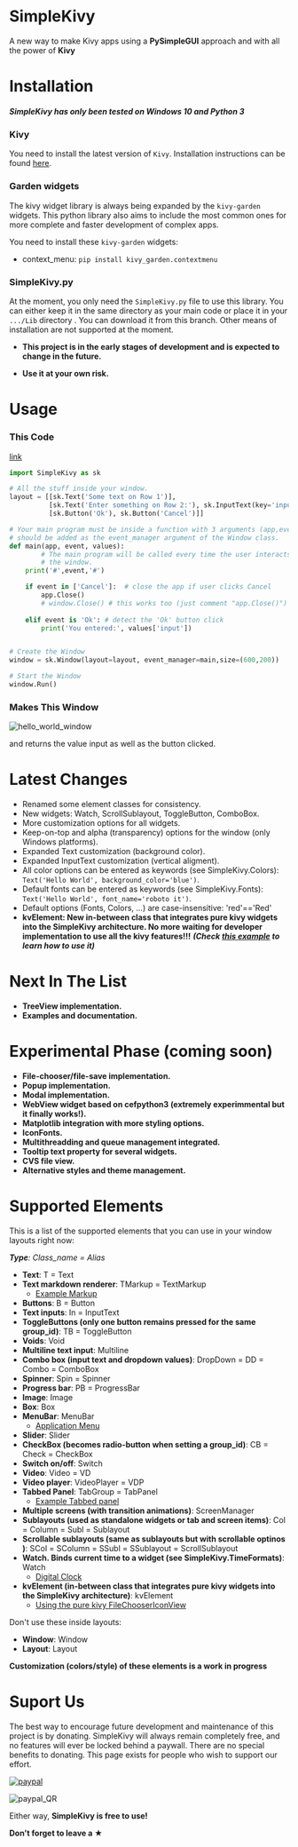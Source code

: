 # SimpleKivy
A new way to make Kivy apps using a **PySimpleGUI** approach and with all the power of **Kivy**

# Installation
##### SimpleKivy has only been tested on **Windows 10** and Python 3
### Kivy
You need to install the latest version of `Kivy`. Installation instructions can be found [here](https://kivy.org/doc/stable/gettingstarted/installation.html).

### Garden widgets
The kivy widget library is always being expanded by the `kivy-garden` widgets. This python library also aims to include the most common ones for more complete and faster development of complex apps.

You need to install these `kivy-garden` widgets:

* context_menu: ```pip install kivy_garden.contextmenu```

### SimpleKivy.py
At the moment, you only need the `SimpleKivy.py` file to use this library. You can either keep it in the same directory as your main code or place it in your `.../Lib` directory . You can download it from this branch.
Other means of installation are not supported at the moment. 

* **This project is in the early stages of development and is expected to change in the future.**

* **Use it at your own risk.**

# Usage

### This Code
[link](example_programs/hello_world.py)

```python
import SimpleKivy as sk

# All the stuff inside your window.
layout = [[sk.Text('Some text on Row 1')],
          [sk.Text('Enter something on Row 2:'), sk.InputText(key='input')],
          [sk.Button('Ok'), sk.Button('Cancel')]]

# Your main program must be inside a function with 3 arguments (app,event,values) and 
# should be added as the event_manager argument of the Window class.
def main(app, event, values):
        # The main program will be called every time the user interacts with
        # the window.    
    print('#',event,'#')

    if event in ['Cancel']:  # close the app if user clicks Cancel
        app.Close()
        # window.Close() # this works too (just comment "app.Close()")
    
    elif event is 'Ok': # detect the 'Ok' button click
    	print('You entered:', values['input'])


# Create the Window
window = sk.Window(layout=layout, event_manager=main,size=(600,200))

# Start the Window
window.Run()
```

### Makes This Window

![hello_world_window](https://github.com/SuperMechaDeathChrist/SimpleKivy/raw/master/images/hello_world_window.PNG)

and returns the value input as well as the button clicked.

# Latest Changes
- Renamed some element classes for consistency.
- New widgets: Watch, ScrollSublayout, ToggleButton, ComboBox.
- More customization options for all widgets.
- Keep-on-top and alpha (transparency) options for the window (only Windows platforms).
- Expanded Text customization (background color).
- Expanded InputText customization (vertical aligment).
- All color options can be entered as keywords (see SimpleKivy.Colors): ```Text('Hello World', background_color='blue')```.
- Default fonts can be entered as keywords (see SimpleKivy.Fonts): ```Text('Hello World', font_name='roboto it')```.
- Default options (Fonts, Colors, ...) are case-insensitive: 'red'=='Red'
- **kvElement: New in-between class that integrates pure kivy widgets into the SimpleKivy architecture. No more waiting for developer implementation to use all the kivy features!!!** ***(Check [this example](example_programs/example_kvelement.py) to learn how to use it)***

# Next In The List
- **TreeView implementation.**
- **Examples and documentation.**

# Experimental Phase (coming soon)
- **File-chooser/file-save implementation.**
- **Popup implementation.**
- **Modal implementation.**
- **WebView widget based on cefpython3 (extremely experimmental but it finally works!).**
- **Matplotlib integration with more styling options.**
- **IconFonts.**
- **Multithreadding and queue management integrated.**
- **Tooltip text property for several widgets.**
- **CVS file view.**
- **Alternative styles and theme management.**

# Supported Elements
This is a list of the supported elements that you can use in your window layouts right now:

***Type**: Class_name = Alias*
* **Text**: T = Text
* **Text markdown renderer**: TMarkup = TextMarkup
  * [Example Markup](example_programs/example_markup_text.py)
* **Buttons**: B = Button
* **Text inputs**: In = InputText
* **ToggleButtons (only one button remains pressed for the same group_id)**: TB = ToggleButton
* **Voids**: Void
* **Multiline text input**: Multiline
* **Combo box (input text and dropdown values)**: DropDown = DD = Combo = ComboBox
* **Spinner**: Spin = Spinner
* **Progress bar**: PB = ProgressBar
* **Image**: Image
* **Box**: Box
* **MenuBar**: MenuBar
  * [Application Menu](example_programs/application_menu_bar.py)
* **Slider**: Slider
* **CheckBox (becomes radio-button when setting a group_id)**: CB = Check = CheckBox
* **Switch on/off**: Switch
* **Video**: Video = VD
* **Video player**: VideoPlayer = VDP
* **Tabbed Panel**: TabGroup = TabPanel
  * [Example Tabbed panel](example_programs/example_tabbed_panel.py)
* **Multiple screens (with transition animations)**: ScreenManager
* **Sublayouts (used as standalone widgets or tab and screen items)**: Col = Column = Subl = Sublayout
* **Scrollable sublayouts (same as sublayouts but with scrollable optinos )**: SCol = SColumn = SSubl = SSublayout = ScrollSublayout
* **Watch. Binds current time to a widget (see SimpleKivy.TimeFormats)**: Watch
  * [Digital Clock](example_programs/digital_clock.py)
* **kvElement (in-between class that integrates pure kivy widgets into the SimpleKivy architecture)**: kvElement
  * [Using the pure kivy FileChooserIconView](example_programs/example_kvelement.py)

Don't use these inside layouts:
* **Window**: Window
* **Layout**: Layout

**Customization (colors/style) of these elements is a work in progress**

# Suport Us
The best way to encourage future development and maintenance of this project is by donating.
SimpleKivy will always remain completely free, and no features will ever be locked behind a paywall. There are no special benefits to donating. This page exists for people who wish to support our effort.


[![paypal](https://www.paypalobjects.com/en_US/MX/i/btn/btn_donateCC_LG.gif)](https://www.paypal.com/cgi-bin/webscr?cmd=_s-xclick&hosted_button_id=339JUWC5BY6UN&source=url)

![paypal_QR](https://github.com/SuperMechaDeathChrist/SimpleKivy/raw/master/images/paypal_QR.png)

Either way, **SimpleKivy is free to use!**

**Don't forget to leave a ★**
